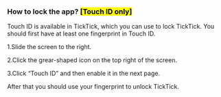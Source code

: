 ### How to lock the app? <Mark>[Touch ID only]

Touch ID is available in TickTick, which you can use to lock TickTick. You should first have at least one fingerprint in Touch ID.

1.Slide the screen to the right.

2.Click the grear-shaped icon on the top right of the screen.

3.Click “Touch ID” and then enable it in the next page.

After that you should use your fingerprint to unlock TickTick.

